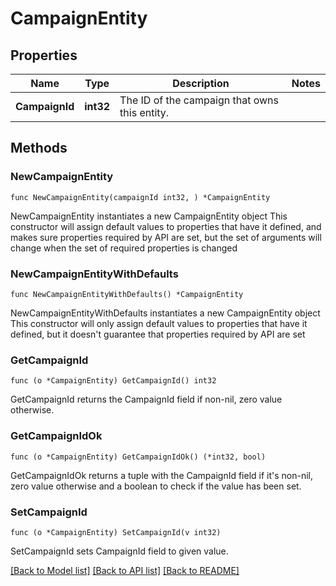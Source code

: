 # CampaignEntity

## Properties

Name | Type | Description | Notes
------------ | ------------- | ------------- | -------------
**CampaignId** | **int32** | The ID of the campaign that owns this entity. | 

## Methods

### NewCampaignEntity

`func NewCampaignEntity(campaignId int32, ) *CampaignEntity`

NewCampaignEntity instantiates a new CampaignEntity object
This constructor will assign default values to properties that have it defined,
and makes sure properties required by API are set, but the set of arguments
will change when the set of required properties is changed

### NewCampaignEntityWithDefaults

`func NewCampaignEntityWithDefaults() *CampaignEntity`

NewCampaignEntityWithDefaults instantiates a new CampaignEntity object
This constructor will only assign default values to properties that have it defined,
but it doesn't guarantee that properties required by API are set

### GetCampaignId

`func (o *CampaignEntity) GetCampaignId() int32`

GetCampaignId returns the CampaignId field if non-nil, zero value otherwise.

### GetCampaignIdOk

`func (o *CampaignEntity) GetCampaignIdOk() (*int32, bool)`

GetCampaignIdOk returns a tuple with the CampaignId field if it's non-nil, zero value otherwise
and a boolean to check if the value has been set.

### SetCampaignId

`func (o *CampaignEntity) SetCampaignId(v int32)`

SetCampaignId sets CampaignId field to given value.



[[Back to Model list]](../README.md#documentation-for-models) [[Back to API list]](../README.md#documentation-for-api-endpoints) [[Back to README]](../README.md)


